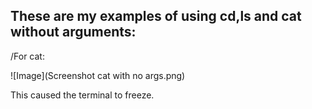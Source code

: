 ## These are my examples of using cd,ls and cat without arguments:  

/For cat: 

![Image](Screenshot cat with no args.png) 

This caused the terminal to freeze.

